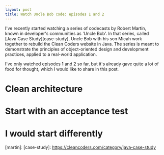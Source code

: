 ```yaml
---
layout: post
title: Watch Uncle Bob code: episodes 1 and 2
---
```


I've recently started watching a series of codecasts by Robert Martin, known in
developer's communities as 'Uncle Bob'. In that series, called
[Java Case Study][case-study], Uncle Bob with his son Micah work together to
rebuild the Clean Coders website in Java. The series is meant to demonstrate the
principles of object-oriented design and development practices, applied to a
real-world application.

I've only watched episodes 1 and 2 so far, but it's already gave quite a lot of
food for thought, which I would like to share in this post.

# Clean architecture

# Start with an acceptance test

# I would start differently



[martin]: 
[case-study]: https://cleancoders.com/category/java-case-study


